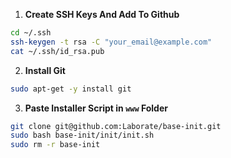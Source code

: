 1. **Create SSH Keys And Add To Github**
  ```bash
  cd ~/.ssh
  ssh-keygen -t rsa -C "your_email@example.com"
  cat ~/.ssh/id_rsa.pub
  ```

2. **Install Git**
  ```bash
  sudo apt-get -y install git
  ```

3. **Paste Installer Script in ```www``` Folder**
  ```bash
  git clone git@github.com:Laborate/base-init.git
  sudo bash base-init/init/init.sh
  sudo rm -r base-init
  ```
